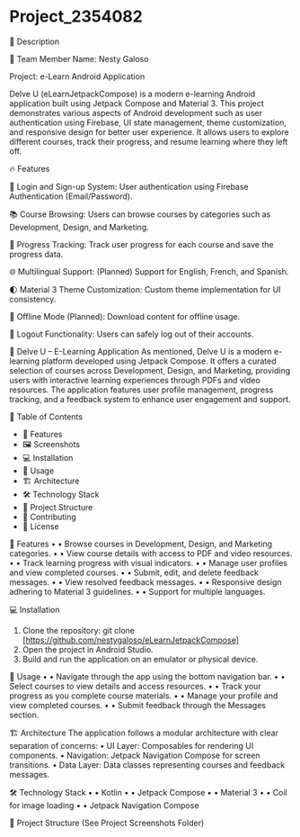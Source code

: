 # Project_2354082

📌 Description

👤 Team Member
Name: Nesty Galoso

Project: e-Learn Android Application

 Delve U (eLearnJetpackCompose) is a modern e-learning Android application built using Jetpack Compose and Material 3. This project demonstrates various aspects of Android development such as user authentication using Firebase, UI state management, theme customization, and responsive design for better user experience. It allows users to explore different courses, track their progress, and resume learning where they left off.

🔥 Features

📲 Login and Sign-up System: User authentication using Firebase Authentication (Email/Password).

📚 Course Browsing: Users can browse courses by categories such as Development, Design, and Marketing.

📖 Progress Tracking: Track user progress for each course and save the progress data.

🌐 Multilingual Support: (Planned) Support for English, French, and Spanish.

🌓 Material 3 Theme Customization: Custom theme implementation for UI consistency.

📁 Offline Mode (Planned): Download content for offline usage.

🔐 Logout Functionality: Users can safely log out of their accounts.


📘 Delve U – E-Learning Application
As mentioned, Delve U is a modern e-learning platform developed using Jetpack Compose. It offers a curated selection of courses across Development, Design, and Marketing, providing users with interactive learning experiences through PDFs and video resources. The application features user profile management, progress tracking, and a feedback system to enhance user engagement and support.

📑 Table of Contents
- 🚀 Features
- 🖼️ Screenshots
- 💻 Installation
- 📱 Usage
- 🏗️ Architecture
- 🛠️ Technology Stack
- 📁 Project Structure
- 🤝 Contributing
- 📄 License
  
🚀 Features
•	• Browse courses in Development, Design, and Marketing categories.
•	• View course details with access to PDF and video resources.
•	• Track learning progress with visual indicators.
•	• Manage user profiles and view completed courses.
•	• Submit, edit, and delete feedback messages.
•	• View resolved feedback messages.
•	• Responsive design adhering to Material 3 guidelines.
•	• Support for multiple languages.

💻 Installation
1. Clone the repository:
   git clone [https://github.com/nestygaloso/eLearnJetpackCompose]
2. Open the project in Android Studio.
3. Build and run the application on an emulator or physical device.

📱 Usage
•	• Navigate through the app using the bottom navigation bar.
•	• Select courses to view details and access resources.
•	• Track your progress as you complete course materials.
•	• Manage your profile and view completed courses.
•	• Submit feedback through the Messages section.

🏗️ Architecture
The application follows a modular architecture with clear separation of concerns:
• UI Layer: Composables for rendering UI components.
• Navigation: Jetpack Navigation Compose for screen transitions.
• Data Layer: Data classes representing courses and feedback messages.

🛠️ Technology Stack
•	• Kotlin
•	• Jetpack Compose
•	• Material 3
•	• Coil for image loading
•	• Jetpack Navigation Compose

📁 Project Structure (See Project Screenshots Folder)


